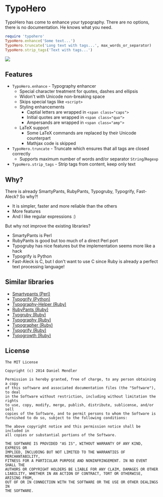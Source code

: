 # TypoHero

TypoHero has come to enhance your typography. There are no options, there is no documentation. He knows what you need.

~~~ ruby
require 'typohero'
TypoHero.enhance('Some text...')
TypoHero.truncate('Long text with tags...', max_words_or_separator)
TypoHero.strip_tags('Text with tags...')
~~~

![](https://raw.github.com/minad/typohero/master/hero.jpg)

## Features

* `TypoHero.enhance` -  Typography enhancer
  * Special character treatment for quotes, dashes and ellipsis
  * Widon't with Unicode non-breaking space
  * Skips special tags like `<script>`
  * Styling enhancements
    * Captial letters are wrapped in `<span class="caps">`
    * Initial quotes are wrapped in `<span class="quo">`
    * Ampersands are wrapped in `<span class="amp">`
  * LaTeX support
    * Some LaTeX commands are replaced by their Unicode counterpart
    * Mathjax code is skipped
* `TypoHero.truncate` - Truncate which ensures that all tags are closed correctly
  * Supports maximum number of words and/or separator `String`/`Regexp`
* `TypoHero.strip_tags` - Strip tags from content, keep only text

## Why?

There is already SmartyPants, RubyPants, Typogruby, Typogrify, Fast-Aleck? So why?!

* It is simpler, faster and more reliable than the others
* More features
* And I like regular expressions :)

But why not improve the existing libraries?

* SmartyPants is Perl
* RubyPants is good but too much of a direct Perl port
* Typogruby has nice features but the implementation seems more like a hack
* Typogrify is Python
* Fast-Aleck is C, but I don't want to use C since Ruby is already a perfect text processing language!

## Similar libraries

* [Smartypants (Perl)](http://daringfireball.net/projects/smartypants/)
* [Typogrify (Python)](https://github.com/mintchaos/typogrify)
* [Typography-Helper (Ruby)](https://code.google.com/p/typography-helper/)
* [RubyPants (Ruby)](http://chneukirchen.org/repos/rubypants/)
* [Tyogruby (Ruby)](http://avdgaag.github.io/typogruby/)
* [Typography (Ruby)](https://github.com/fxposter/typography)
* [Typographer (Ruby)](https://github.com/Slotos/typographer)
* [Typogrify (Ruby)](http://rubygems.org/gems/typogrify)
* [Typogrowth (Ruby)](https://github.com/mudasobwa/typogrowth)

## License

~~~
The MIT License

Copyright (c) 2014 Daniel Mendler

Permission is hereby granted, free of charge, to any person obtaining a copy
of this software and associated documentation files (the "Software"), to deal
in the Software without restriction, including without limitation the rights
to use, copy, modify, merge, publish, distribute, sublicense, and/or sell
copies of the Software, and to permit persons to whom the Software is
furnished to do so, subject to the following conditions:

The above copyright notice and this permission notice shall be included in
all copies or substantial portions of the Software.

THE SOFTWARE IS PROVIDED "AS IS", WITHOUT WARRANTY OF ANY KIND, EXPRESS OR
IMPLIED, INCLUDING BUT NOT LIMITED TO THE WARRANTIES OF MERCHANTABILITY,
FITNESS FOR A PARTICULAR PURPOSE AND NONINFRINGEMENT. IN NO EVENT SHALL THE
AUTHORS OR COPYRIGHT HOLDERS BE LIABLE FOR ANY CLAIM, DAMAGES OR OTHER
LIABILITY, WHETHER IN AN ACTION OF CONTRACT, TORT OR OTHERWISE, ARISING FROM,
OUT OF OR IN CONNECTION WITH THE SOFTWARE OR THE USE OR OTHER DEALINGS IN
THE SOFTWARE.
~~~
